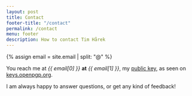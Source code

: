 ```yaml
---
layout: post
title: Contact
footer-title: "/contact"
permalink: /contact
menu: footer
description: How to contact Tim Hårek
---
```


{% assign email = site.email | split: "@" %}

You reach me at _{{ email[0] }}_ **at** _{{ email[1] }}_, my [public key](/key), as seen on [keys.openpgp.org](https://keys.openpgp.org/search?q=tim%40harek.dev).

I am always happy to answer questions, or get any kind of feedback!
